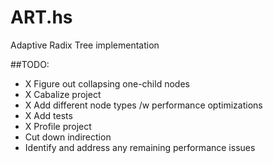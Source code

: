 # ART.hs
Adaptive Radix Tree implementation

##TODO: 
  * X Figure out collapsing one-child nodes
  * X Cabalize project
  * X Add different node types /w performance optimizations
  * X Add tests
  * X Profile project
  * Cut down indirection
  * Identify and address any remaining performance issues
